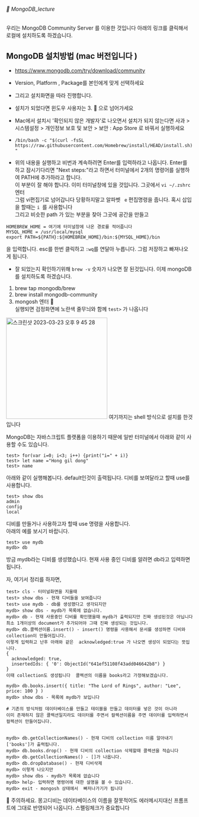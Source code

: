 ###### :cactus:  MongoDB_lecture


우리는 MongoDB Community Server 를 이용한 것입니다 아래의 링크를 클릭해서 로컬에 설치하도록 하겠습니다.
## MongoDB 설치방법 (mac 버전입니다 )

- https://www.mongodb.com/try/download/community   
- Version, Platform , Package를 본인에게 맞게 선택하세요
- 그리고 설치화면을 따라 진행합니다. 
- 설치가 되었다면 윈도우 사용자는 3. 📎 으로 넘어가세요  
- Mac에서 설치시 '확인되지 않은 개발자'로 나오면서 설치가 되지 않는다면 사과 > 시스템설정 > 개인정보 보호 및 보안 > 보안 : App Store 로 바꿔서 실행하세요

- ```/bin/bash -c "$(curl -fsSL https://raw.githubusercontent.com/Homebrew/install/HEAD/install.sh)" ``` 
- 위의 내용을 실행하고 비번과 계속하려면 Enter를 입력하라고 나옵니다. Enter를 하고 잠시기다리면  "Next steps:"라고 하면서 터미널에서 2개의 명령어를 실행하여 PATH에 추가하라고 합니다.  
이 부분이 잘 해야 합니다. 이미 터미널창에 있을 것입니다. 그곳에서 ``` vi ~/.zshrc  ``` 엔터   
그럼 vi편집기로 넘어갑니다  당황하지말고 알파벳  ```  e ```  편집명령을 줍니다. 혹시 삽입을 할때는 ```i ```를 사용합니다  
그리고 비슷한 path 가 있는 부분을 찾아 그곳에 공간을 만들고    
```    
HOMEBREW_HOME = 여기에 터미널창에 나온 경로를 적어줍니다
MYSQL_HOME = /usr/local/mysql
export PATH=${PATH}:${HOMEBREW_HOME}/bin:${MYSQL_HOME}/bin
```  
을 입력합니다. esc를 한번 클릭하고 ``` :wq ```를 연달아 누릅니다. 그럼 저장하고 빠져나오게 됩니다.  

- 잘 되었는지 확인하기위해 ``` brew -v ```  숫자가 나오면 잘 된것입니다. 이제 mongoDB를 설치하도록 하겠습니다. 
1. brew tap mongodb/brew
2. brew install mongodb-community    
3. mongosh 엔터 📎   
실행되면 검정화면에 노란색 줄무늬와 함께 ``` test> ``` 가 나옵니다 
<img width="273" alt="스크린샷 2023-03-23 오후 9 45 28" src="https://user-images.githubusercontent.com/48478079/227207744-7ee146d5-628c-44e5-af66-8d9f3ea17aad.png">   
여기까지는 shell 방식으로 설치를 한것입니다     


MongoDB는 자바스크립트 플랫폼을 이용하기 때문에 일반 터미널에서 아래와 같이 사용할 수도 있습니다.
``` 
test> for(var i=0; i<3; i++) {print("i=" + i)} 
test> let name ="Hong gil dong"
test> name
```


아래와 같이 실행해봅니다. default인것이 출력됩니다.   디비를 보여달라고 할때 use를 사용합니다.
```
test> show dbs 
admin
config
local
```
디비를 만들거나 사용하고자 할때 use 명령을 사용합니다.  
아래의 예를 보시기 바랍니다.   
```
test> use mydb
mydb> db
```   
방금 mydb라는 디비를 생성했습니다.  현재 사용 중인 디비를 알려면 db라고 입력하면 됩니다. 

자, 여기서 정리를 하자면,  

```  
test> cls - 터미널화면을 지울때 
test> show dbs - 현재 디비들을 보여줍니다 
test> use mydb - db를 생성했다고 생각되지만 
mydb> show dbs - mydb가 목록에 없습니다. 
mydb> db - 현재 사용중인 디비를 확인했을때 mydb가 출력되지만 진짜 생성된것은 아닙니다 
최소 1개이상의 document가 추가되어야 그때 진짜 생성되는 것입니다.   
mydb> db.콜렉션이름.insert() - insert() 명령을 사용해서 문서를 생성하면 디비와 collection이 만들어집니다.
이렇게 입력하고 난후 아래와 같은  acknowledged:true 가 나오면 생성이 되었다는 뜻입니다. 
{
  acknowledged: true,
  insertedIds: { '0': ObjectId("641ef51108f43add046642b8") }
}
이때 collection도 생성됩니다  콜렉션의 이름을 books라고 가정해보겠습니다. 

mydb> db.books.insert({ title: "The Lord of Rings", author: "Lee", price: 100 } )
mydb> show dbs - 목록에 mydb가 보입니다 

# 기존의 방식처럼 데이터베이스를 만들고 테이블을 만들고 데이터를 넣은 것이 아니라 
이미 존재하지 않은 콜렉션일지라도 데이터를 주면서 컬렉션이름을 주면 데이터를 입력하면서 컬렉션이 만들어집니다. 


mydb> db.getCollectionNames() - 현재 디비의 collection 이름 알아내기 ['books']가 출력됩니다.
mydb> db.books.drop() - 현재 디비의 collection 삭제할때 콜렉션을 적습니다 
mydb> db.getCollectionNames() - []가 나옵니다.
mydb> db.dropDatabase() - 현재 디비삭제
mydb> 이렇게 나오지만 
mydb> show dbs - mydb가 목록에 없습니다
mydb> help- 입력하면 명령어에 대한 설명을 볼 수 있습니다. 
mydb> exit - mongosh 상태에서  빠저나가기가 됩니다 
```    
:pencil: 주의하세요. 몽고디비는 데이타베이스의 이름을 잘못적어도 에러메시지대신 프롬프트에 그대로 반영되어 나옵니다. 스펠링체크가 중요합니다 
